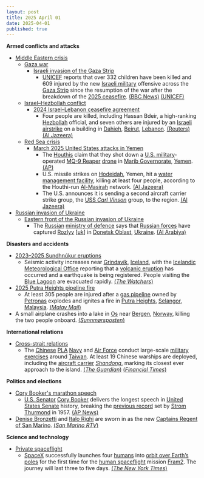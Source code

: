 ```yaml
---
layout: post
title: 2025 April 01
date: 2025-04-01
published: true
---
```



**Armed conflicts and attacks**

* [Middle Eastern crisis](https://en.wikipedia.org/wiki/Middle_Eastern_crisis_%282023%E2%80%93present%29 "Middle Eastern crisis (2023–present)")
  + [Gaza war](https://en.wikipedia.org/wiki/Gaza_war "Gaza war")
    - [Israeli invasion of the Gaza Strip](https://en.wikipedia.org/wiki/Israeli_invasion_of_the_Gaza_Strip "Israeli invasion of the Gaza Strip")
      * [UNICEF](https://en.wikipedia.org/wiki/UNICEF "UNICEF") reports that over 332 children have been killed and 609 injured by the new [Israeli military](https://en.wikipedia.org/wiki/Israeli_Defence_Forces "Israeli Defence Forces") offensive across the [Gaza Strip](https://en.wikipedia.org/wiki/Gaza_Strip "Gaza Strip") since the resumption of the war after the breakdown of the [2025 ceasefire](https://en.wikipedia.org/wiki/2025_Gaza_war_ceasefire "2025 Gaza war ceasefire"). [(BBC News)](https://www.bbc.com/news/articles/c0r5827dke1o) [(UNICEF)](https://www.unicef.org/press-releases/least-322-children-reportedly-killed-gaza-strip-following-breakdown-ceasefire)
  + [Israel–Hezbollah conflict](https://en.wikipedia.org/wiki/Israel%E2%80%93Hezbollah_conflict_%282023%E2%80%93present%29 "Israel–Hezbollah conflict (2023–present)")
    - [2024 Israel–Lebanon ceasefire agreement](https://en.wikipedia.org/wiki/2024_Israel%E2%80%93Lebanon_ceasefire_agreement "2024 Israel–Lebanon ceasefire agreement")
      * Four people are killed, including Hassan Bdeir, a high-ranking [Hezbollah](https://en.wikipedia.org/wiki/Hezbollah "Hezbollah") official, and seven others are injured by an [Israeli](https://en.wikipedia.org/wiki/Israel "Israel") [airstrike](https://en.wikipedia.org/wiki/Airstrike "Airstrike") on a building in [Dahieh](https://en.wikipedia.org/wiki/Dahieh "Dahieh"), [Beirut](https://en.wikipedia.org/wiki/Beirut "Beirut"), [Lebanon](https://en.wikipedia.org/wiki/Lebanon "Lebanon"). [(Reuters)](https://www.reuters.com/world/middle-east/airplanes-fly-low-over-lebanons-beirut-huge-blasts-heard-reuters-witnesses-say-2025-04-01/) [(Al Jazeera)](https://www.aljazeera.com/news/2025/4/1/israel-bombs-lebanons-beirut-again-testing-fragile-truce-with-hezbollah)
  + [Red Sea crisis](https://en.wikipedia.org/wiki/Red_Sea_crisis "Red Sea crisis")
    - [March 2025 United States attacks in Yemen](https://en.wikipedia.org/wiki/March_2025_United_States_attacks_in_Yemen "March 2025 United States attacks in Yemen")
      * The [Houthis](https://en.wikipedia.org/wiki/Houthi "Houthi") claim that they shot down a [U.S. military](https://en.wikipedia.org/wiki/United_States_Armed_Forces "United States Armed Forces")-operated [MQ-9 Reaper](https://en.wikipedia.org/wiki/MQ-9_Reaper "MQ-9 Reaper") [drone](https://en.wikipedia.org/wiki/Drone_warfare "Drone warfare") in [Marib Governorate](https://en.wikipedia.org/wiki/Marib_Governorate "Marib Governorate"), [Yemen](https://en.wikipedia.org/wiki/Yemen "Yemen"). [(AP)](https://apnews.com/article/yemen-houthis-mq9-shot-down-israel-hamas-war-us-airstrikes-6bd7764ba19e84d2dddac0d3c762459a)
      * U.S. missile strikes on [Hodeidah](https://en.wikipedia.org/wiki/Hodeidah "Hodeidah"), Yemen, hit a [water management facility](https://en.wikipedia.org/wiki/Water_resources "Water resources"), killing at least four people, according to the Houthi-run [Al-Masirah](https://en.wikipedia.org/wiki/Al-Masirah "Al-Masirah") network. [(Al Jazeera)](https://www.aljazeera.com/news/2025/4/2/us-attacks-kill-4-in-yemen-as-second-aircraft-carrier-sent-to-middle-east)
      * The U.S. announces it is sending a second aircraft carrier strike group, the [USS *Carl Vinson*](https://en.wikipedia.org/wiki/USS_Carl_Vinson "USS Carl Vinson") group, to the region. [(Al Jazeera)](https://www.aljazeera.com/news/2025/4/2/us-attacks-kill-4-in-yemen-as-second-aircraft-carrier-sent-to-middle-east)
* [Russian invasion of Ukraine](https://en.wikipedia.org/wiki/Russian_invasion_of_Ukraine "Russian invasion of Ukraine")
  + [Eastern front of the Russian invasion of Ukraine](https://en.wikipedia.org/wiki/Eastern_front_of_the_Russian_invasion_of_Ukraine "Eastern front of the Russian invasion of Ukraine")
    - The [Russian](https://en.wikipedia.org/wiki/Russia "Russia") [ministry of defence](https://en.wikipedia.org/wiki/Ministry_of_Defence_%28Russia%29 "Ministry of Defence (Russia)") says that [Russian forces](https://en.wikipedia.org/wiki/Russian_Armed_Forces "Russian Armed Forces") have captured [Rozlyv](/w/index.php?title=Rozlyv&action=edit&redlink=1 "Rozlyv (page does not exist)") [[uk](https://uk.wikipedia.org/wiki/%D0%A0%D0%BE%D0%B7%D0%BB%D0%B8%D0%B2_%28%D0%92%D0%BE%D0%BB%D0%BD%D0%BE%D0%B2%D0%B0%D1%81%D1%8C%D0%BA%D0%B8%D0%B9_%D1%80%D0%B0%D0%B9%D0%BE%D0%BD%29 "uk:Розлив (Волноваський район)")] in [Donetsk Oblast](https://en.wikipedia.org/wiki/Donetsk_Oblast "Donetsk Oblast"), [Ukraine](https://en.wikipedia.org/wiki/Ukraine "Ukraine"). [(Al Arabiya)](https://english.alarabiya.net/News/world/2025/04/01/russian-army-says-it-captures-village-in-eastern-ukraine)

**Disasters and accidents**

* [2023–2025 Sundhnúkur eruptions](https://en.wikipedia.org/wiki/2023%E2%80%932025_Sundhn%C3%BAkur_eruptions "2023–2025 Sundhnúkur eruptions")
  + Seismic activity increases near [Grindavík](https://en.wikipedia.org/wiki/Grindav%C3%ADk "Grindavík"), [Iceland](https://en.wikipedia.org/wiki/Iceland "Iceland"), with the [Icelandic Meteorological Office](https://en.wikipedia.org/wiki/Icelandic_Meteorological_Office "Icelandic Meteorological Office") reporting that a [volcanic eruption](https://en.wikipedia.org/wiki/Volcanic_eruption "Volcanic eruption") has occurred and a earthquake is being registered. People visiting the [Blue Lagoon](https://en.wikipedia.org/wiki/Blue_Lagoon_%28geothermal_spa%29 "Blue Lagoon (geothermal spa)") are evacuated rapidly. [(*The Watchers*)](https://watchers.news/2025/04/01/volcanic-eruption-reported-near-grindavik-iceland/)
* [2025 Putra Heights pipeline fire](https://en.wikipedia.org/wiki/2025_Putra_Heights_pipeline_fire "2025 Putra Heights pipeline fire")
  + At least 305 people are injured after a [gas pipeline](https://en.wikipedia.org/wiki/Gas_pipeline "Gas pipeline") owned by [Petronas](https://en.wikipedia.org/wiki/Petronas "Petronas") explodes and ignites a fire in [Putra Heights](https://en.wikipedia.org/wiki/Putra_Heights "Putra Heights"), [Selangor](https://en.wikipedia.org/wiki/Selangor "Selangor"), [Malaysia](https://en.wikipedia.org/wiki/Malaysia "Malaysia"). [(*Malay Mail*)](https://www.malaymail.com/news/malaysia/2025/04/01/what-we-know-so-far-about-the-puchong-gas-pipeline-inferno/171544)
* A small airplane crashes into a lake in [Os](https://en.wikipedia.org/wiki/Os%2C_Hordaland "Os, Hordaland") near [Bergen](https://en.wikipedia.org/wiki/Bergen "Bergen"), [Norway](https://en.wikipedia.org/wiki/Norway "Norway"), killing the two people onboard. [(*Sunnmørsposten*)](https://www.smp.no/nyheter/i/GybEPJ/soek-etter-savnet-smaafly-i-vann-i-bjoernafjorden-to-personer-om-bord)

**International relations**

* [Cross-strait relations](https://en.wikipedia.org/wiki/Cross-strait_relations "Cross-strait relations")
  + The [Chinese](https://en.wikipedia.org/wiki/China "China") [PLA](https://en.wikipedia.org/wiki/People%27s_Liberation_Army "People's Liberation Army") [Navy](https://en.wikipedia.org/wiki/People%27s_Liberation_Army_Navy "People's Liberation Army Navy") and [Air Force](https://en.wikipedia.org/wiki/People%27s_Liberation_Army_Air_Force "People's Liberation Army Air Force") conduct large-scale [military exercises](https://en.wikipedia.org/wiki/Military_exercise "Military exercise") around [Taiwan](https://en.wikipedia.org/wiki/Taiwan "Taiwan"). At least 19 Chinese warships are deployed, including the [aircraft carrier](https://en.wikipedia.org/wiki/Aircraft_carrier "Aircraft carrier") [*Shandong*](https://en.wikipedia.org/wiki/Chinese_aircraft_carrier_Shandong "Chinese aircraft carrier Shandong"), marking its closest ever approach to the island. [(*The Guardian*)](https://www.theguardian.com/world/2025/apr/01/china-launches-surprise-military-drills-around-taiwan) [(*Financial Times*)](https://www.ft.com/content/49f45301-4f96-4dec-9157-e2558ed0cb74)

**Politics and elections**

* [Cory Booker's marathon speech](https://en.wikipedia.org/wiki/Cory_Booker%27s_marathon_speech "Cory Booker's marathon speech")
  + [U.S. Senator](https://en.wikipedia.org/wiki/United_States_Senate "United States Senate") [Cory Booker](https://en.wikipedia.org/wiki/Cory_Booker "Cory Booker") delivers the longest speech in [United States Senate](https://en.wikipedia.org/wiki/United_States_Senate "United States Senate") history, breaking the [previous record](https://en.wikipedia.org/wiki/Strom_Thurmond_filibuster_of_the_Civil_Rights_Act_of_1957 "Strom Thurmond filibuster of the Civil Rights Act of 1957") set by [Strom Thurmond](https://en.wikipedia.org/wiki/Strom_Thurmond "Strom Thurmond") in 1957. [(AP News)](https://apnews.com/live/donald-trump-news-updates-4-1-2025)
* [Denise Bronzetti](https://en.wikipedia.org/wiki/Denise_Bronzetti "Denise Bronzetti") and [Italo Righi](https://en.wikipedia.org/wiki/Italo_Righi "Italo Righi") are sworn in as the new [Captains Regent of San Marino](https://en.wikipedia.org/wiki/Captains_Regent "Captains Regent"). [(*San Marino RTV*)](https://www.sanmarinortv.sm/news/politica-c2/denise-bronzetti-e-italo-righi-sono-i-nuovi-capitani-reggenti-a273198)

**Science and technology**

* [Private spaceflight](https://en.wikipedia.org/wiki/Private_spaceflight "Private spaceflight")
  + [SpaceX](https://en.wikipedia.org/wiki/SpaceX "SpaceX") successfully launches four [humans](https://en.wikipedia.org/wiki/Human "Human") into [orbit over Earth’s poles](https://en.wikipedia.org/wiki/Polar_orbit "Polar orbit") for the first time for the [human spaceflight](https://en.wikipedia.org/wiki/Human_spaceflight "Human spaceflight") mission [Fram2](https://en.wikipedia.org/wiki/Fram2 "Fram2"). The journey will last three to five days. [(*The New York Times*)](https://www.nytimes.com/2025/04/01/world/asia/spacex-rocket-launch.html)
